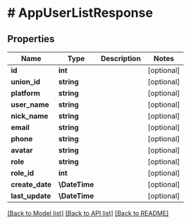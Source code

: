 # # AppUserListResponse

## Properties

Name | Type | Description | Notes
------------ | ------------- | ------------- | -------------
**id** | **int** |  | [optional]
**union_id** | **string** |  | [optional]
**platform** | **string** |  | [optional]
**user_name** | **string** |  | [optional]
**nick_name** | **string** |  | [optional]
**email** | **string** |  | [optional]
**phone** | **string** |  | [optional]
**avatar** | **string** |  | [optional]
**role** | **string** |  | [optional]
**role_id** | **int** |  | [optional]
**create_date** | **\DateTime** |  | [optional]
**last_update** | **\DateTime** |  | [optional]

[[Back to Model list]](../../README.md#models) [[Back to API list]](../../README.md#endpoints) [[Back to README]](../../README.md)
